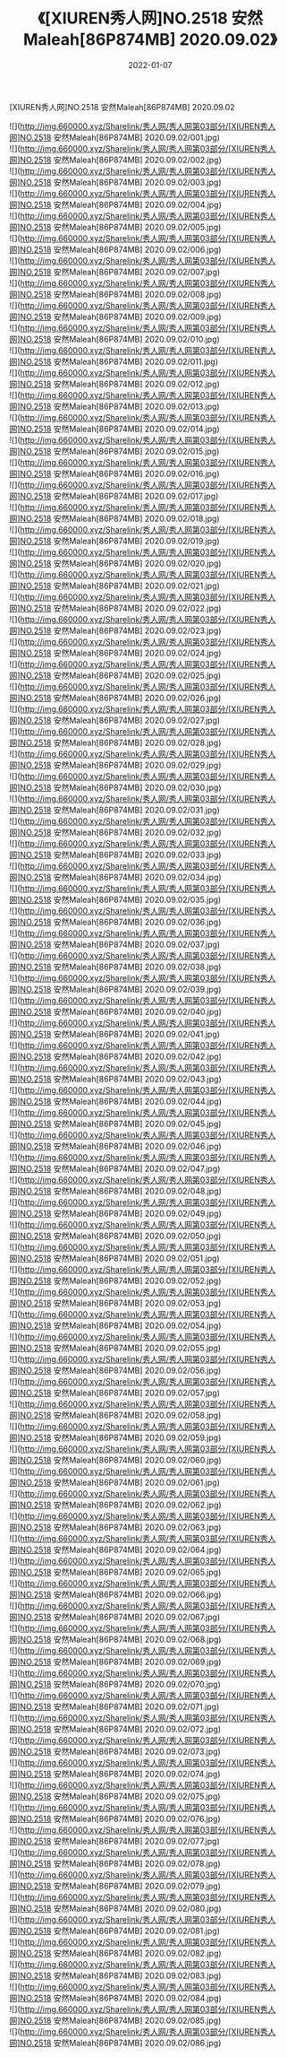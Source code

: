 ﻿---
layout: post
title:  《[XIUREN秀人网]NO.2518 安然Maleah[86P874MB] 2020.09.02》
date:   2022-01-07
img: http://img.660000.xyz/Sharelink/秀人网/秀人网第03部分/[XIUREN秀人网]NO.2518 安然Maleah[86P874MB] 2020.09.02/000.jpg
categories: [美女, 清纯, 唯美]
---

[XIUREN秀人网]NO.2518 安然Maleah[86P874MB] 2020.09.02

 ![](http://img.660000.xyz/Sharelink/秀人网/秀人网第03部分/[XIUREN秀人网]NO.2518 安然Maleah[86P874MB] 2020.09.02/001.jpg) <br>![](http://img.660000.xyz/Sharelink/秀人网/秀人网第03部分/[XIUREN秀人网]NO.2518 安然Maleah[86P874MB] 2020.09.02/002.jpg) <br>![](http://img.660000.xyz/Sharelink/秀人网/秀人网第03部分/[XIUREN秀人网]NO.2518 安然Maleah[86P874MB] 2020.09.02/003.jpg) <br>![](http://img.660000.xyz/Sharelink/秀人网/秀人网第03部分/[XIUREN秀人网]NO.2518 安然Maleah[86P874MB] 2020.09.02/004.jpg) <br>![](http://img.660000.xyz/Sharelink/秀人网/秀人网第03部分/[XIUREN秀人网]NO.2518 安然Maleah[86P874MB] 2020.09.02/005.jpg) <br>![](http://img.660000.xyz/Sharelink/秀人网/秀人网第03部分/[XIUREN秀人网]NO.2518 安然Maleah[86P874MB] 2020.09.02/006.jpg) <br>![](http://img.660000.xyz/Sharelink/秀人网/秀人网第03部分/[XIUREN秀人网]NO.2518 安然Maleah[86P874MB] 2020.09.02/007.jpg) <br>![](http://img.660000.xyz/Sharelink/秀人网/秀人网第03部分/[XIUREN秀人网]NO.2518 安然Maleah[86P874MB] 2020.09.02/008.jpg) <br>![](http://img.660000.xyz/Sharelink/秀人网/秀人网第03部分/[XIUREN秀人网]NO.2518 安然Maleah[86P874MB] 2020.09.02/009.jpg) <br>![](http://img.660000.xyz/Sharelink/秀人网/秀人网第03部分/[XIUREN秀人网]NO.2518 安然Maleah[86P874MB] 2020.09.02/010.jpg) <br>![](http://img.660000.xyz/Sharelink/秀人网/秀人网第03部分/[XIUREN秀人网]NO.2518 安然Maleah[86P874MB] 2020.09.02/011.jpg) <br>![](http://img.660000.xyz/Sharelink/秀人网/秀人网第03部分/[XIUREN秀人网]NO.2518 安然Maleah[86P874MB] 2020.09.02/012.jpg) <br>![](http://img.660000.xyz/Sharelink/秀人网/秀人网第03部分/[XIUREN秀人网]NO.2518 安然Maleah[86P874MB] 2020.09.02/013.jpg) <br>![](http://img.660000.xyz/Sharelink/秀人网/秀人网第03部分/[XIUREN秀人网]NO.2518 安然Maleah[86P874MB] 2020.09.02/014.jpg) <br>![](http://img.660000.xyz/Sharelink/秀人网/秀人网第03部分/[XIUREN秀人网]NO.2518 安然Maleah[86P874MB] 2020.09.02/015.jpg) <br>![](http://img.660000.xyz/Sharelink/秀人网/秀人网第03部分/[XIUREN秀人网]NO.2518 安然Maleah[86P874MB] 2020.09.02/016.jpg) <br>![](http://img.660000.xyz/Sharelink/秀人网/秀人网第03部分/[XIUREN秀人网]NO.2518 安然Maleah[86P874MB] 2020.09.02/017.jpg) <br>![](http://img.660000.xyz/Sharelink/秀人网/秀人网第03部分/[XIUREN秀人网]NO.2518 安然Maleah[86P874MB] 2020.09.02/018.jpg) <br>![](http://img.660000.xyz/Sharelink/秀人网/秀人网第03部分/[XIUREN秀人网]NO.2518 安然Maleah[86P874MB] 2020.09.02/019.jpg) <br>![](http://img.660000.xyz/Sharelink/秀人网/秀人网第03部分/[XIUREN秀人网]NO.2518 安然Maleah[86P874MB] 2020.09.02/020.jpg) <br>![](http://img.660000.xyz/Sharelink/秀人网/秀人网第03部分/[XIUREN秀人网]NO.2518 安然Maleah[86P874MB] 2020.09.02/021.jpg) <br>![](http://img.660000.xyz/Sharelink/秀人网/秀人网第03部分/[XIUREN秀人网]NO.2518 安然Maleah[86P874MB] 2020.09.02/022.jpg) <br>![](http://img.660000.xyz/Sharelink/秀人网/秀人网第03部分/[XIUREN秀人网]NO.2518 安然Maleah[86P874MB] 2020.09.02/023.jpg) <br>![](http://img.660000.xyz/Sharelink/秀人网/秀人网第03部分/[XIUREN秀人网]NO.2518 安然Maleah[86P874MB] 2020.09.02/024.jpg) <br>![](http://img.660000.xyz/Sharelink/秀人网/秀人网第03部分/[XIUREN秀人网]NO.2518 安然Maleah[86P874MB] 2020.09.02/025.jpg) <br>![](http://img.660000.xyz/Sharelink/秀人网/秀人网第03部分/[XIUREN秀人网]NO.2518 安然Maleah[86P874MB] 2020.09.02/026.jpg) <br>![](http://img.660000.xyz/Sharelink/秀人网/秀人网第03部分/[XIUREN秀人网]NO.2518 安然Maleah[86P874MB] 2020.09.02/027.jpg) <br>![](http://img.660000.xyz/Sharelink/秀人网/秀人网第03部分/[XIUREN秀人网]NO.2518 安然Maleah[86P874MB] 2020.09.02/028.jpg) <br>![](http://img.660000.xyz/Sharelink/秀人网/秀人网第03部分/[XIUREN秀人网]NO.2518 安然Maleah[86P874MB] 2020.09.02/029.jpg) <br>![](http://img.660000.xyz/Sharelink/秀人网/秀人网第03部分/[XIUREN秀人网]NO.2518 安然Maleah[86P874MB] 2020.09.02/030.jpg) <br>![](http://img.660000.xyz/Sharelink/秀人网/秀人网第03部分/[XIUREN秀人网]NO.2518 安然Maleah[86P874MB] 2020.09.02/031.jpg) <br>![](http://img.660000.xyz/Sharelink/秀人网/秀人网第03部分/[XIUREN秀人网]NO.2518 安然Maleah[86P874MB] 2020.09.02/032.jpg) <br>![](http://img.660000.xyz/Sharelink/秀人网/秀人网第03部分/[XIUREN秀人网]NO.2518 安然Maleah[86P874MB] 2020.09.02/033.jpg) <br>![](http://img.660000.xyz/Sharelink/秀人网/秀人网第03部分/[XIUREN秀人网]NO.2518 安然Maleah[86P874MB] 2020.09.02/034.jpg) <br>![](http://img.660000.xyz/Sharelink/秀人网/秀人网第03部分/[XIUREN秀人网]NO.2518 安然Maleah[86P874MB] 2020.09.02/035.jpg) <br>![](http://img.660000.xyz/Sharelink/秀人网/秀人网第03部分/[XIUREN秀人网]NO.2518 安然Maleah[86P874MB] 2020.09.02/036.jpg) <br>![](http://img.660000.xyz/Sharelink/秀人网/秀人网第03部分/[XIUREN秀人网]NO.2518 安然Maleah[86P874MB] 2020.09.02/037.jpg) <br>![](http://img.660000.xyz/Sharelink/秀人网/秀人网第03部分/[XIUREN秀人网]NO.2518 安然Maleah[86P874MB] 2020.09.02/038.jpg) <br>![](http://img.660000.xyz/Sharelink/秀人网/秀人网第03部分/[XIUREN秀人网]NO.2518 安然Maleah[86P874MB] 2020.09.02/039.jpg) <br>![](http://img.660000.xyz/Sharelink/秀人网/秀人网第03部分/[XIUREN秀人网]NO.2518 安然Maleah[86P874MB] 2020.09.02/040.jpg) <br>![](http://img.660000.xyz/Sharelink/秀人网/秀人网第03部分/[XIUREN秀人网]NO.2518 安然Maleah[86P874MB] 2020.09.02/041.jpg) <br>![](http://img.660000.xyz/Sharelink/秀人网/秀人网第03部分/[XIUREN秀人网]NO.2518 安然Maleah[86P874MB] 2020.09.02/042.jpg) <br>![](http://img.660000.xyz/Sharelink/秀人网/秀人网第03部分/[XIUREN秀人网]NO.2518 安然Maleah[86P874MB] 2020.09.02/043.jpg) <br>![](http://img.660000.xyz/Sharelink/秀人网/秀人网第03部分/[XIUREN秀人网]NO.2518 安然Maleah[86P874MB] 2020.09.02/044.jpg) <br>![](http://img.660000.xyz/Sharelink/秀人网/秀人网第03部分/[XIUREN秀人网]NO.2518 安然Maleah[86P874MB] 2020.09.02/045.jpg) <br>![](http://img.660000.xyz/Sharelink/秀人网/秀人网第03部分/[XIUREN秀人网]NO.2518 安然Maleah[86P874MB] 2020.09.02/046.jpg) <br>![](http://img.660000.xyz/Sharelink/秀人网/秀人网第03部分/[XIUREN秀人网]NO.2518 安然Maleah[86P874MB] 2020.09.02/047.jpg) <br>![](http://img.660000.xyz/Sharelink/秀人网/秀人网第03部分/[XIUREN秀人网]NO.2518 安然Maleah[86P874MB] 2020.09.02/048.jpg) <br>![](http://img.660000.xyz/Sharelink/秀人网/秀人网第03部分/[XIUREN秀人网]NO.2518 安然Maleah[86P874MB] 2020.09.02/049.jpg) <br>![](http://img.660000.xyz/Sharelink/秀人网/秀人网第03部分/[XIUREN秀人网]NO.2518 安然Maleah[86P874MB] 2020.09.02/050.jpg) <br>![](http://img.660000.xyz/Sharelink/秀人网/秀人网第03部分/[XIUREN秀人网]NO.2518 安然Maleah[86P874MB] 2020.09.02/051.jpg) <br>![](http://img.660000.xyz/Sharelink/秀人网/秀人网第03部分/[XIUREN秀人网]NO.2518 安然Maleah[86P874MB] 2020.09.02/052.jpg) <br>![](http://img.660000.xyz/Sharelink/秀人网/秀人网第03部分/[XIUREN秀人网]NO.2518 安然Maleah[86P874MB] 2020.09.02/053.jpg) <br>![](http://img.660000.xyz/Sharelink/秀人网/秀人网第03部分/[XIUREN秀人网]NO.2518 安然Maleah[86P874MB] 2020.09.02/054.jpg) <br>![](http://img.660000.xyz/Sharelink/秀人网/秀人网第03部分/[XIUREN秀人网]NO.2518 安然Maleah[86P874MB] 2020.09.02/055.jpg) <br>![](http://img.660000.xyz/Sharelink/秀人网/秀人网第03部分/[XIUREN秀人网]NO.2518 安然Maleah[86P874MB] 2020.09.02/056.jpg) <br>![](http://img.660000.xyz/Sharelink/秀人网/秀人网第03部分/[XIUREN秀人网]NO.2518 安然Maleah[86P874MB] 2020.09.02/057.jpg) <br>![](http://img.660000.xyz/Sharelink/秀人网/秀人网第03部分/[XIUREN秀人网]NO.2518 安然Maleah[86P874MB] 2020.09.02/058.jpg) <br>![](http://img.660000.xyz/Sharelink/秀人网/秀人网第03部分/[XIUREN秀人网]NO.2518 安然Maleah[86P874MB] 2020.09.02/059.jpg) <br>![](http://img.660000.xyz/Sharelink/秀人网/秀人网第03部分/[XIUREN秀人网]NO.2518 安然Maleah[86P874MB] 2020.09.02/060.jpg) <br>![](http://img.660000.xyz/Sharelink/秀人网/秀人网第03部分/[XIUREN秀人网]NO.2518 安然Maleah[86P874MB] 2020.09.02/061.jpg) <br>![](http://img.660000.xyz/Sharelink/秀人网/秀人网第03部分/[XIUREN秀人网]NO.2518 安然Maleah[86P874MB] 2020.09.02/062.jpg) <br>![](http://img.660000.xyz/Sharelink/秀人网/秀人网第03部分/[XIUREN秀人网]NO.2518 安然Maleah[86P874MB] 2020.09.02/063.jpg) <br>![](http://img.660000.xyz/Sharelink/秀人网/秀人网第03部分/[XIUREN秀人网]NO.2518 安然Maleah[86P874MB] 2020.09.02/064.jpg) <br>![](http://img.660000.xyz/Sharelink/秀人网/秀人网第03部分/[XIUREN秀人网]NO.2518 安然Maleah[86P874MB] 2020.09.02/065.jpg) <br>![](http://img.660000.xyz/Sharelink/秀人网/秀人网第03部分/[XIUREN秀人网]NO.2518 安然Maleah[86P874MB] 2020.09.02/066.jpg) <br>![](http://img.660000.xyz/Sharelink/秀人网/秀人网第03部分/[XIUREN秀人网]NO.2518 安然Maleah[86P874MB] 2020.09.02/067.jpg) <br>![](http://img.660000.xyz/Sharelink/秀人网/秀人网第03部分/[XIUREN秀人网]NO.2518 安然Maleah[86P874MB] 2020.09.02/068.jpg) <br>![](http://img.660000.xyz/Sharelink/秀人网/秀人网第03部分/[XIUREN秀人网]NO.2518 安然Maleah[86P874MB] 2020.09.02/069.jpg) <br>![](http://img.660000.xyz/Sharelink/秀人网/秀人网第03部分/[XIUREN秀人网]NO.2518 安然Maleah[86P874MB] 2020.09.02/070.jpg) <br>![](http://img.660000.xyz/Sharelink/秀人网/秀人网第03部分/[XIUREN秀人网]NO.2518 安然Maleah[86P874MB] 2020.09.02/071.jpg) <br>![](http://img.660000.xyz/Sharelink/秀人网/秀人网第03部分/[XIUREN秀人网]NO.2518 安然Maleah[86P874MB] 2020.09.02/072.jpg) <br>![](http://img.660000.xyz/Sharelink/秀人网/秀人网第03部分/[XIUREN秀人网]NO.2518 安然Maleah[86P874MB] 2020.09.02/073.jpg) <br>![](http://img.660000.xyz/Sharelink/秀人网/秀人网第03部分/[XIUREN秀人网]NO.2518 安然Maleah[86P874MB] 2020.09.02/074.jpg) <br>![](http://img.660000.xyz/Sharelink/秀人网/秀人网第03部分/[XIUREN秀人网]NO.2518 安然Maleah[86P874MB] 2020.09.02/075.jpg) <br>![](http://img.660000.xyz/Sharelink/秀人网/秀人网第03部分/[XIUREN秀人网]NO.2518 安然Maleah[86P874MB] 2020.09.02/076.jpg) <br>![](http://img.660000.xyz/Sharelink/秀人网/秀人网第03部分/[XIUREN秀人网]NO.2518 安然Maleah[86P874MB] 2020.09.02/077.jpg) <br>![](http://img.660000.xyz/Sharelink/秀人网/秀人网第03部分/[XIUREN秀人网]NO.2518 安然Maleah[86P874MB] 2020.09.02/078.jpg) <br>![](http://img.660000.xyz/Sharelink/秀人网/秀人网第03部分/[XIUREN秀人网]NO.2518 安然Maleah[86P874MB] 2020.09.02/079.jpg) <br>![](http://img.660000.xyz/Sharelink/秀人网/秀人网第03部分/[XIUREN秀人网]NO.2518 安然Maleah[86P874MB] 2020.09.02/080.jpg) <br>![](http://img.660000.xyz/Sharelink/秀人网/秀人网第03部分/[XIUREN秀人网]NO.2518 安然Maleah[86P874MB] 2020.09.02/081.jpg) <br>![](http://img.660000.xyz/Sharelink/秀人网/秀人网第03部分/[XIUREN秀人网]NO.2518 安然Maleah[86P874MB] 2020.09.02/082.jpg) <br>![](http://img.660000.xyz/Sharelink/秀人网/秀人网第03部分/[XIUREN秀人网]NO.2518 安然Maleah[86P874MB] 2020.09.02/083.jpg) <br>![](http://img.660000.xyz/Sharelink/秀人网/秀人网第03部分/[XIUREN秀人网]NO.2518 安然Maleah[86P874MB] 2020.09.02/084.jpg) <br>![](http://img.660000.xyz/Sharelink/秀人网/秀人网第03部分/[XIUREN秀人网]NO.2518 安然Maleah[86P874MB] 2020.09.02/085.jpg) <br>![](http://img.660000.xyz/Sharelink/秀人网/秀人网第03部分/[XIUREN秀人网]NO.2518 安然Maleah[86P874MB] 2020.09.02/086.jpg) <br>